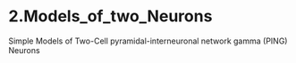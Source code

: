 # 2.Models_of_two_Neurons
Simple Models of Two-Cell pyramidal-interneuronal network gamma (PING) Neurons
